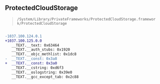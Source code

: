 ## ProtectedCloudStorage

> `/System/Library/PrivateFrameworks/ProtectedCloudStorage.framework/ProtectedCloudStorage`

```diff

-1037.100.124.0.1
+1037.100.125.0.0
   __TEXT.__text: 0x63464
   __TEXT.__auth_stubs: 0x1920
   __TEXT.__objc_methlist: 0x1dc8
-  __TEXT.__const: 0x3a8
+  __TEXT.__const: 0x3a0
   __TEXT.__cstring: 0xd6f3
   __TEXT.__oslogstring: 0x39e0
   __TEXT.__gcc_except_tab: 0x2c88

```
